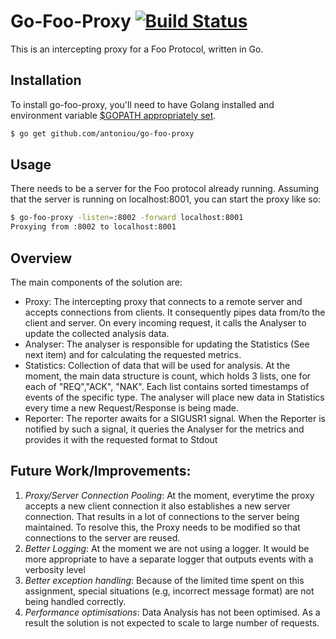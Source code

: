 # Go-Foo-Proxy [![Build Status](https://travis-ci.org/antoniou/go-foo-proxy.svg?branch=master)](https://travis-ci.org/antoniou/go-foo-proxy)

This is an intercepting proxy for a Foo Protocol, written in Go.

## Installation
To install go-foo-proxy, you'll need to have Golang installed and environment variable [$GOPATH appropriately set](https://golang.org/doc/install).
```bash
$ go get github.com/antoniou/go-foo-proxy
```

## Usage
There needs to be a server for the Foo protocol already running. Assuming that the server is running on localhost:8001, you can start the proxy like so:

```bash
$ go-foo-proxy -listen=:8002 -forward localhost:8001
Proxying from :8002 to localhost:8001
```

## Overview
The main components of the solution are:
  * Proxy: The intercepting proxy that connects to a remote server and accepts connections from clients. It consequently pipes data from/to the client and server. On every incoming request, it calls the Analyser to update the collected analysis data.
  * Analyser: The analyser is responsible for updating the Statistics (See next item) and for calculating the requested metrics.
  * Statistics: Collection of data that will be used for analysis. At the moment, the main data structure is count, which holds 3 lists, one for each of "REQ","ACK", "NAK". Each list contains sorted timestamps of events of the specific type. The analyser will place new data in Statistics every time a new Request/Response is being made.
  * Reporter: The reporter awaits for a SIGUSR1 signal. When the Reporter is notified by such a signal, it queries the Analyser for the metrics and provides it with the requested format to Stdout


## Future Work/Improvements:
1. *Proxy/Server Connection Pooling*: At the moment, everytime the proxy accepts a new client connection it also establishes a new server connection. That results in a lot of connections to the server being maintained. To resolve this, the Proxy needs to be modified so that
connections to the server are reused.
2. *Better Logging*: At the moment we are not using a logger. It would be more appropriate to have a separate logger that outputs events with a verbosity level
3. *Better exception handling*: Because of the limited time spent on this assignment, special situations (e.g, incorrect message format) are not being handled correctly.
4. *Performance optimisations*: Data Analysis has not been optimised. As a result the solution is not expected to scale to large number of requests.  
